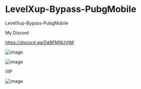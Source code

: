 # LevelXup-Bypass-PubgMobile
LevelXup-Bypass-PubgMobile


My Discord

https://discord.gg/Dd9FMWJVtM


![image](https://github.com/noradlb1/LevelXup-Bypass-PubgMobile/assets/74623428/f76e45bd-e842-493f-8b55-91996f31ab3c)


![image](https://github.com/noradlb1/LevelXup-Bypass-PubgMobile/assets/74623428/df085ae8-4e0e-4ba8-a410-e49c9cf19b70)


VIP

![image](https://github.com/noradlb1/LevelXup-Bypass-PubgMobile/assets/74623428/abf3edb3-c0be-4a41-8552-c3141f58189e)
